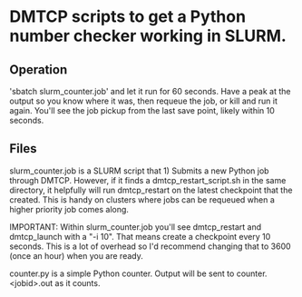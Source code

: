 # DMTCP scripts to get a Python number checker working in SLURM.

## Operation
'sbatch slurm_counter.job' and let it run for 60 seconds. Have a peak at the output so you know where it was, then requeue the job, or kill and run it again. You'll see the job pickup from the last save point, likely within 10 seconds.

## Files
slurm_counter.job is a SLURM script that 1) Submits a new Python job through DMTCP. However, if it finds a dmtcp_restart_script.sh in the same directory, it helpfully will run dmtcp_restart on the latest checkpoint that the created. This is handy on clusters where jobs can be requeued when a higher priority job comes along.

IMPORTANT: Within slurm_counter.job you'll see dmtcp_restart and dmtcp_launch with a "-i 10". That means create a checkpoint every 10 seconds. This is a lot of overhead so I'd recommend changing that to 3600 (once an hour) when you are ready.

counter.py is a simple Python counter. Output will be sent to counter.\<jobid\>.out as it counts.


